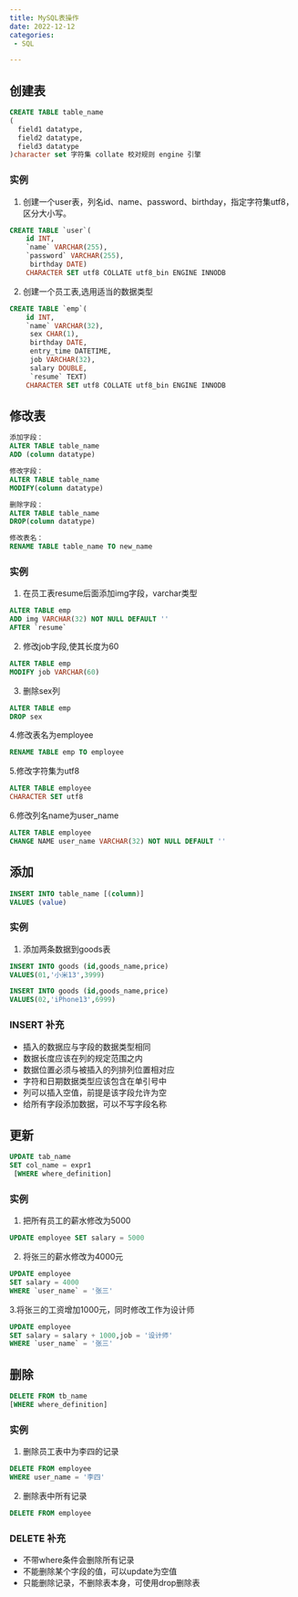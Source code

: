 ```yaml
---
title: MySQL表操作
date: 2022-12-12
categories:
 - SQL

---
```

<!-- more -->

## 创建表

```sql
CREATE TABLE table_name
(
  field1 datatype,
  field2 datatype,
  field3 datatype
)character set 字符集 collate 校对规则 engine 引擎
```

### 实例
1. 创建一个user表，列名id、name、password、birthday，指定字符集utf8，区分大小写。
```sql
CREATE TABLE `user`(
	id INT,
	`name` VARCHAR(255),
	`password` VARCHAR(255),
	 birthday DATE)
	CHARACTER SET utf8 COLLATE utf8_bin ENGINE INNODB
```
2. 创建一个员工表,选用适当的数据类型
```sql
CREATE TABLE `emp`(
	id INT,
	`name` VARCHAR(32),
	 sex CHAR(1),
	 birthday DATE,
	 entry_time DATETIME,
	 job VARCHAR(32),
	 salary DOUBLE,
	 `resume` TEXT)
	CHARACTER SET utf8 COLLATE utf8_bin ENGINE INNODB
```

## 修改表
```sql
添加字段：
ALTER TABLE table_name 
ADD (column datatype)

修改字段：
ALTER TABLE table_name 
MODIFY(column datatype)

删除字段：
ALTER TABLE table_name 
DROP(column datatype)

修改表名：
RENAME TABLE table_name TO new_name
```

### 实例
1. 在员工表resume后面添加img字段，varchar类型
```sql
ALTER TABLE emp 
ADD img VARCHAR(32) NOT NULL DEFAULT ''
AFTER `resume`
```
2. 修改job字段,使其长度为60
```sql
ALTER TABLE emp 
MODIFY job VARCHAR(60)
```
3. 删除sex列
```sql
ALTER TABLE emp 
DROP sex
```
4.修改表名为employee
```sql
RENAME TABLE emp TO employee
```
5.修改字符集为utf8
```sql
ALTER TABLE employee
CHARACTER SET utf8
```
6.修改列名name为user_name
```sql
ALTER TABLE employee 
CHANGE NAME user_name VARCHAR(32) NOT NULL DEFAULT ''
```

## 添加
```sql
INSERT INTO table_name [(column)]
VALUES (value)
```

### 实例
1. 添加两条数据到goods表
```sql
INSERT INTO goods (id,goods_name,price) 
VALUES(01,'小米13',3999)

INSERT INTO goods (id,goods_name,price) 
VALUES(02,'iPhone13',6999)
```
### INSERT 补充

- 插入的数据应与字段的数据类型相同
- 数据长度应该在列的规定范围之内
- 数据位置必须与被插入的列排列位置相对应
- 字符和日期数据类型应该包含在单引号中
- 列可以插入空值，前提是该字段允许为空
- 给所有字段添加数据，可以不写字段名称

## 更新
```sql
UPDATE tab_name
SET col_name = expr1
 [WHERE where_definition]
```
### 实例
1. 把所有员工的薪水修改为5000
```sql
UPDATE employee SET salary = 5000
```
2. 将张三的薪水修改为4000元
```sql
UPDATE employee
SET salary = 4000
WHERE `user_name` = '张三'
```
3.将张三的工资增加1000元，同时修改工作为设计师
```sql
UPDATE employee
SET salary = salary + 1000,job = '设计师'
WHERE `user_name` = '张三'
```

## 删除
```sql
DELETE FROM tb_name
[WHERE where_definition]
```

### 实例
1. 删除员工表中为李四的记录
```sql
DELETE FROM employee
WHERE user_name = '李四'
```
2. 删除表中所有记录
```sql
DELETE FROM employee
```
### DELETE 补充
- 不带where条件会删除所有记录
- 不能删除某个字段的值，可以update为空值
- 只能删除记录，不删除表本身，可使用drop删除表